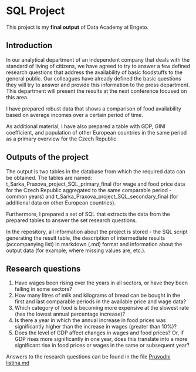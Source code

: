 # SQL Project

This project is my **final output** of Data Academy at Engeto.

## Introduction

In our analytical department of an independent company that deals with the standard of living of citizens, we have agreed to try to answer a few defined research questions that address the availability of basic foodstuffs to the general public. Our colleagues have already defined the basic questions they will try to answer and provide this information to the press department. This department will present the results at the next conference focused on this area.

I have prepared robust data that shows a comparison of food availability based on average incomes over a certain period of time.

As additional material, I have also prepared a table with GDP, GINI coefficient, and population of other European countries in the same period as a primary overview for the Czech Republic.

## Outputs of the project

The output is two tables in the database from which the required data can be obtained. The tables are named: t_Sarka_Praxova_project_SQL_primary_final (for wage and food price data for the Czech Republic aggregated to the same comparable period - common years) and t_Sarka_Praxova_project_SQL_secondary_final (for additional data on other European countries).

Furthermore, I prepared a set of SQL that extracts the data from the prepared tables to answer the set research questions.

In the repository, all information about the project is stored - the SQL script generating the result table, the description of intermediate results (accompanying list) in markdown (.md) format and information about the output data (for example, where missing values are, etc.).

##  Research questions
1. Have wages been rising over the years in all sectors, or have they been falling in some sectors?
2. How many litres of milk and kilograms of bread can be bought in the first and last comparable periods in the available price and wage data?
3. Which category of food is becoming more expensive at the slowest rate (has the lowest annual percentage increase)?
4. Is there a year in which the annual increase in food prices was significantly higher than the increase in wages (greater than 10%)?
5. Does the level of GDP affect changes in wages and food prices? Or, if GDP rises more significantly in one year, does this translate into a more significant rise in food prices or wages in the same or subsequent year?

Answers to the research questions can be found in the file [Pruvodni listina.md](https://github.com/Sarka8/sql_project/blob/main/Pruvodni%20listina.md)
